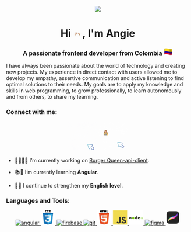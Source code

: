 
<div align="center">
    <img src="./images/header.gif"/>
</div>

<h1 align="center">Hi <img src="./images/saludar.gif" height="20" width="25" />, I'm Angie</h1>
<h3 align="center">A passionate frontend developer from Colombia <img src="./images/Colombia.gif" height="20" width="25" /></h3>

I have always been passionate about the world of technology and creating new projects. My experience in direct contact with users allowed me to develop my empathy, assertive communication and active listening to find optimal solutions to their needs. My goals are to apply my knowledge and skills in web programming, to grow professionally, to learn autonomously and from others, to share my learning. 

<h3 align="left">Connect with me:</h3>
<p align="center">
   <a href="https://www.linkedin.com/in/angie-combita/" target="blank"><img src="./images/In.gif" height="80" width="80" /></a>
  <a href="https://drive.google.com/file/d/1ZqVYXorAfQ-eR8XAJH-3Z8MVti3eJL37/view?usp=sharing" target="blank"><img src="./images/cv.gif" height="80" width="80"  /></a>
</p>

- 👩🏻‍💻🍔 I’m currently working on [Burger Queen-api-client](https://github.com/angieli13/DEV003-burger-queen-api-client).

- 📚👀 I’m currently learning **Angular**.

- 🗽💭 I continue to strengthen my **English level**.

<h3 align="left">Languages and Tools:</h3>
<p align="center"> 
<a href="https://angular.io" target="_blank" rel="noreferrer"> <img src="https://angular.io/assets/images/logos/angular/angular.svg" alt="angular" width="40" height="40"/> </a> 
<a href="https://www.w3schools.com/css/" target="_blank" rel="noreferrer"> <img src="https://raw.githubusercontent.com/devicons/devicon/master/icons/css3/css3-original-wordmark.svg" alt="css3" width="40" height="40"/> </a>  
<a href="https://firebase.google.com/" target="_blank" rel="noreferrer"> <img src="https://www.vectorlogo.zone/logos/firebase/firebase-icon.svg" alt="firebase" width="40" height="40"/> </a> <a href="https://git-scm.com/" target="_blank" rel="noreferrer"> <img src="https://www.vectorlogo.zone/logos/git-scm/git-scm-icon.svg" alt="git" width="40" height="40"/> </a>
 <a href="https://www.w3.org/html/" target="_blank" rel="noreferrer"> <img src="https://raw.githubusercontent.com/devicons/devicon/master/icons/html5/html5-original-wordmark.svg" alt="html5" width="40" height="40"/> </a>
 <a href="https://developer.mozilla.org/en-US/docs/Web/JavaScript" target="_blank" rel="noreferrer"> <img src="https://raw.githubusercontent.com/devicons/devicon/master/icons/javascript/javascript-original.svg" alt="javascript" width="40" height="40"/> </a> 
 <a href="https://nodejs.org" target="_blank" rel="noreferrer"> <img src="https://raw.githubusercontent.com/devicons/devicon/master/icons/nodejs/nodejs-original-wordmark.svg" alt="nodejs" width="40" height="40"/> </a> 
 <a href="https://www.figma.com/" target="_blank" rel="noreferrer"> <img src="https://www.vectorlogo.zone/logos/figma/figma-icon.svg" alt="figma" width="40" height="40"/> </a>
 <a href="https://procreate.com/" target="_blank" rel="noreferrer"> <img src="./images/Procreate.png" alt="figma" width="40" height="40"/> </a>  </p>
